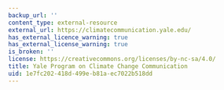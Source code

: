 ```yaml
---
backup_url: ''
content_type: external-resource
external_url: https://climatecommunication.yale.edu/
has_external_licence_warning: true
has_external_license_warning: true
is_broken: ''
license: https://creativecommons.org/licenses/by-nc-sa/4.0/
title: Yale Program on Climate Change Communication
uid: 1e7fc202-418d-499e-b81a-ec7022b518dd
---
```

